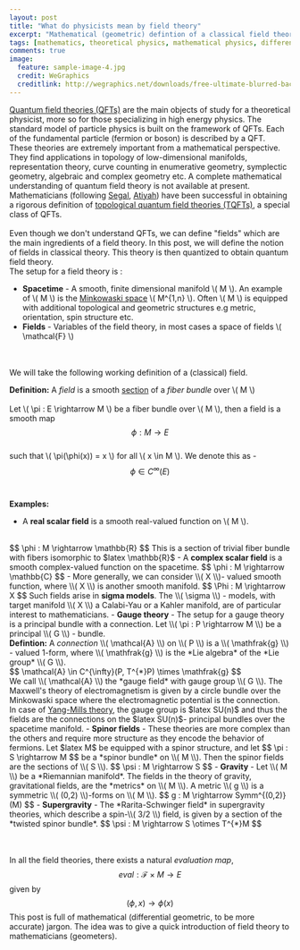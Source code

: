 ```yaml
---
layout: post
title: "What do physicists mean by field theory"
excerpt: "Mathematical (geometric) defintion of a classical field theory"
tags: [mathematics, theoretical physics, mathematical physics, differential geometry]
comments: true
image:
  feature: sample-image-4.jpg
  credit: WeGraphics
  creditlink: http://wegraphics.net/downloads/free-ultimate-blurred-background-pack/
---
```

<a href="http://en.wikipedia.org/wiki/Quantum_field_theory">Quantum field theories (QFTs)</a> are the main objects of study for a theoretical physicist, more so for those specializing in high energy physics. The standard model of particle physics is built on the framework of QFTs. Each of the fundamental particle (fermion or boson) is described by a QFT.
<br>
These theories are extremely important from a mathematical perspective. They find applications in topology of low-dimensional manifolds, representation theory, curve counting in enumerative geometry, symplectic geometry, algebraic and complex geometry etc. A complete mathematical understanding of quantum field theory is not available at present. Mathematicians (following <a href="http://www.math.upenn.edu/~blockj/scfts/segal.pdf">Segal</a>, <a href="http://www.numdam.org/item?id=PMIHES_1988__68__175_0">Atiyah</a>) have been successful in obtaining a rigorous definition of <a href="http://ncatlab.org/nlab/show/topological+quantum+field+theory">topological quantum field theories (TQFTs)</a>, a special class of QFTs.
<br><br>
Even though we don't understand QFTs, we can define "fields" which are the main ingredients of a field theory. In this post, we will define the notion of fields in classical theory. This theory is then quantized to obtain quantum field theory.
<br>
The setup for a field theory is :

- **Spacetime** - A smooth, finite dimensional manifold \\( M \\). 
An example of \\( M \\) is the <a href="http://en.wikipedia.org/wiki/Minkowski_space">Minkowaski space</a> \\( M^{1,n} \\). Often \\( M \\) is equipped with additional topological and geometric structures e.g metric, orientation, spin structure etc.
- <strong>Fields</strong> - Variables of the field theory, in most cases a space of fields \\( \mathcal{F} \\)

<br><br>
We will take the following working definition of a (classical) field.

<strong>Definition:</strong> A <em>field</em> is a smooth <a href="http://en.wikipedia.org/wiki/Section_%28fiber_bundle%29">section</a> of a *fiber bundle* over \\( M \\)
<br><br>
Let \\( \pi : E \rightarrow M \\) be a fiber bundle over \\( M \\), then a field is a smooth map
<br>
$$ \phi : M \rightarrow E $$
<br>
such that \\( \pi(\phi(x)) = x \\) for all \\( x \in M \\). We denote this as -
<br>
$$ \phi \in C^{\infty}(E) $$
<br><br>
<strong>Examples:</strong>

- A <strong>real scalar field</strong> is a smooth real-valued function on \\( M \\).
<br>
$$ \phi : M \rightarrow \mathbb{R} $$
This is a section of trivial fiber bundle with fibers isomorphic to $latex \mathbb{R}$
- A <strong>complex scalar field</strong> is a smooth complex-valued function on the spacetime.
$$ \phi : M \rightarrow \mathbb{C} $$
- More generally, we can consider \\( X \\)- valued smooth function, where \\( X \\) is another smooth manifold.
$$ \Phi : M \rightarrow X $$
Such fields arise in <strong>sigma models</strong>. The \\( \sigma \\) - models, with target manifold \\( X \\) a Calabi-Yau or a Kahler manifold, are of particular interest to mathematicians.
- <strong>Gauge theory</strong> - The setup for a gauge theory is a principal bundle with a connection.
Let \\( \pi : P \rightarrow M \\) be a principal \\( G \\) - bundle.

<br>
<strong>Defintion:</strong> A <em>connection</em> \\( \mathcal{A} \\) on \\( P \\) is a \\( \mathfrak{g} \\) - valued 1-form, where \\( \mathfrak{g} \\) is the *Lie algebra* of the *Lie group* \\( G \\).
<br>
$$ \mathcal{A} \in C^{\infty}(P, T^{*}P) \times \mathfrak{g} $$
<br>
We call \\( \mathcal{A} \\) the *gauge field* with gauge group \\( G \\). The Maxwell's theory of electromagnetism is given by a circle bundle over the Minkowaski space where the electromagnetic potential is the connection.
<br>
In case of <a href="http://en.wikipedia.org/wiki/Yang%E2%80%93Mills_theory">Yang-Mills theory</a>, the gauge group is $latex SU(n)$ and thus the fields are the connections on the $latex SU(n)$- principal bundles over the spacetime manifold.
- <strong>Spinor fields</strong> - These theories are more complex than the others and require more structure as they encode the behavior of fermions. Let $latex M$ be equipped with a spinor structure, and let
$$ \pi : S \rightarrow M $$
be a *spinor bundle* on \\( M \\). Then the spinor fields are the sections of \\( S \\).
$$ \psi : M \rightarrow S $$
- <strong>Gravity</strong> - Let \\( M \\) be a *Riemannian manifold*. The fields in the theory of gravity, gravitational fields, are the *metrics* on \\( M \\). A metric \\( g \\) is a symmetric \\( (0,2) \\)-forms on \\( M \\).
$$ g : M \rightarrow Symm^{(0,2)}(M) $$
- <strong>Supergravity</strong> - The *Rarita-Schwinger field* in supergravity theories, which describe a spin-\\( 3/2 \\) field, is given by a section of the *twisted spinor bundle*.
$$  \psi : M \rightarrow S \otimes T^{*}M $$

<br><br>
In all the field theories, there exists a natural *evaluation map*,
<br>
$$ eval : \mathcal{F} \times M \rightarrow E $$
given by
<br>
$$  (\phi, x) \rightarrow \phi(x) $$
This post is full of mathematical (differential geometric, to be more accurate) jargon. The idea was to give a quick introduction of field theory to mathematicians (geometers). 